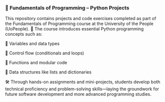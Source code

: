 <h3> 🐍 Fundamentals of Programming – Python Projects </h3>


This repository contains projects and code exercises completed as part of the Fundamentals of Programming course at the University of the People (UoPeople).
📘 The course introduces essential Python programming concepts such as:

🔣 Variables and data types

🔁 Control flow (conditionals and loops)

🧮 Functions and modular code

🧺 Data structures like lists and dictionaries

🛠️ Through hands-on assignments and mini-projects, students develop both technical proficiency and problem-solving skills—laying the groundwork for future software development and more advanced programming studies.
